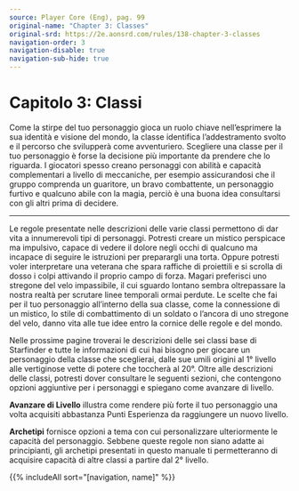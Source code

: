 ```yaml
---
source: Player Core (Eng), pag. 99
original-name: "Chapter 3: Classes"
original-srd: https://2e.aonsrd.com/rules/138-chapter-3-classes
navigation-order: 3
navigation-disable: true
navigation-sub-hide: true
---
```


# Capitolo 3: Classi

Come la stirpe del tuo personaggio gioca un ruolo chiave nell’esprimere la sua
identità e visione del mondo, la classe identifica l’addestramento svolto e il
percorso che svilupperà come avventuriero. Scegliere una classe per il tuo
personaggio è forse la decisione più importante da prendere che lo riguarda. I
giocatori spesso creano personaggi con abilità e capacità complementari a
livello di meccaniche, per esempio assicurandosi che il gruppo comprenda un
guaritore, un bravo combattente, un personaggio furtivo e qualcuno abile con la
magia, perciò è una buona idea consultarsi con gli altri prima di decidere.

---

Le regole presentate nelle descrizioni delle varie classi permettono di dar vita
a innumerevoli tipi di personaggi. Potresti creare un mistico perspicace ma
impulsivo, capace di vedere il dolore negli occhi di qualcuno ma incapace di
seguire le istruzioni per preparargli una torta. Oppure potresti voler
interpretare una veterana che spara raffiche di proiettili e si scrolla di dosso
i colpi attivando il proprio campo di forza. Magari preferisci uno stregone del
velo impassibile, il cui sguardo lontano sembra oltrepassare la nostra realtà
per scrutare linee temporali ormai perdute. Le scelte che fai per il tuo
personaggio all’interno della sua classe, come la connessione di un mistico, lo
stile di combattimento di un soldato o l’ancora di uno stregone del velo, danno
vita alle tue idee entro la cornice delle regole e del mondo.

Nelle prossime pagine troverai le descrizioni delle sei classi base di
Starfinder e tutte le informazioni di cui hai bisogno per giocare un personaggio
della classe che sceglierai, dalle sue umili origini al 1° livello alle
vertiginose vette di potere che toccherà al 20°. Oltre alle descrizioni delle
classi, potresti dover consultare le seguenti sezioni, che contengono opzioni
aggiuntive per i personaggi e spiegano come avanzare di livello.

**Avanzare di Livello** illustra come rendere più forte il tuo personaggio una
volta acquisiti abbastanza Punti Esperienza da raggiungere un nuovo livello.

**Archetipi** fornisce opzioni a tema con cui personalizzare ulteriormente le
capacità del personaggio. Sebbene queste regole non siano adatte ai
principianti, gli archetipi presentati in questo manuale ti permetteranno di
acquisire capacità di altre classi a partire dal 2° livello.

{{% includeAll sort="[navigation, name]" %}}
